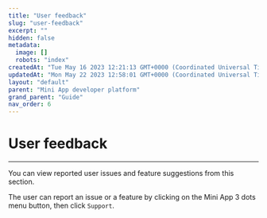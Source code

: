 ```yaml
---
title: "User feedback"
slug: "user-feedback"
excerpt: ""
hidden: false
metadata: 
  image: []
  robots: "index"
createdAt: "Tue May 16 2023 12:21:13 GMT+0000 (Coordinated Universal Time)"
updatedAt: "Mon May 22 2023 12:58:01 GMT+0000 (Coordinated Universal Time)"
layout: "default"
parent: "Mini App developer platform"
grand_parent: "Guide"
nav_order: 6
---
```

# User feedback
***

You can view reported user issues and feature suggestions from this section.

The user can report an issue or a feature by clicking on the Mini App 3 dots menu button, then click `Support`.
